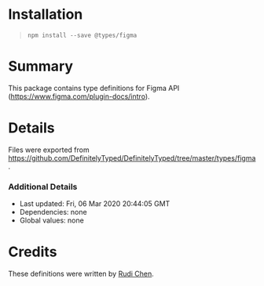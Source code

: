 # Installation
> `npm install --save @types/figma`

# Summary
This package contains type definitions for Figma API (https://www.figma.com/plugin-docs/intro).

# Details
Files were exported from https://github.com/DefinitelyTyped/DefinitelyTyped/tree/master/types/figma.

### Additional Details
 * Last updated: Fri, 06 Mar 2020 20:44:05 GMT
 * Dependencies: none
 * Global values: none

# Credits
These definitions were written by [Rudi Chen](https://github.com/rudi-c).
